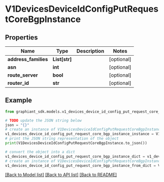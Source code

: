 # V1DevicesDeviceIdConfigPutRequestCoreBgpInstance


## Properties

Name | Type | Description | Notes
------------ | ------------- | ------------- | -------------
**address_families** | **List[str]** |  | [optional] 
**asn** | **int** |  | [optional] 
**route_server** | **bool** |  | [optional] 
**router_id** | **str** |  | [optional] 

## Example

```python
from graphiant_sdk.models.v1_devices_device_id_config_put_request_core_bgp_instance import V1DevicesDeviceIdConfigPutRequestCoreBgpInstance

# TODO update the JSON string below
json = "{}"
# create an instance of V1DevicesDeviceIdConfigPutRequestCoreBgpInstance from a JSON string
v1_devices_device_id_config_put_request_core_bgp_instance_instance = V1DevicesDeviceIdConfigPutRequestCoreBgpInstance.from_json(json)
# print the JSON string representation of the object
print(V1DevicesDeviceIdConfigPutRequestCoreBgpInstance.to_json())

# convert the object into a dict
v1_devices_device_id_config_put_request_core_bgp_instance_dict = v1_devices_device_id_config_put_request_core_bgp_instance_instance.to_dict()
# create an instance of V1DevicesDeviceIdConfigPutRequestCoreBgpInstance from a dict
v1_devices_device_id_config_put_request_core_bgp_instance_from_dict = V1DevicesDeviceIdConfigPutRequestCoreBgpInstance.from_dict(v1_devices_device_id_config_put_request_core_bgp_instance_dict)
```
[[Back to Model list]](../README.md#documentation-for-models) [[Back to API list]](../README.md#documentation-for-api-endpoints) [[Back to README]](../README.md)


